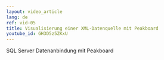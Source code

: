```yaml
---
layout: video_article
lang: de
ref: vid-05
title: Visualisierung einer XML-Datenquelle mit Peakboard
youtube_id: GH3D5z5ZKxU
---
```


SQL Server Datenanbindung mit Peakboard
